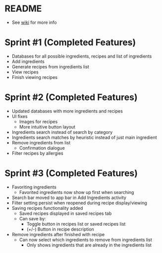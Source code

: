 # README

- See [wiki](https://github.com/jhu-cs-uima-sp19/recipe-buddy/wiki) for more info

# Sprint #1 (Completed Features)

- Databases for all possible ingredients, recipes and list of ingredients
- Add ingredients
- Generate recipes from ingredients list
- View recipes
- Finish viewing recipes

# Sprint #2 (Completed Features)

- Updated databases with more ingredients and recipes
- UI fixes
  - Images for recipes
  - More intuitive button layout
- Ingredients search instead of search by category
- Ingredients search matches by heuristic instead of just main ingredient
- Remove ingredients from list
  - Confirmation dialogue
- Filter recipes by allergies

# Sprint #3 (Completed Features)

- Favoriting ingredients
  - Favorited ingredients now show up first when searching
- Search bar moved to app bar in Add Ingredients activity
- Filter setting persist when reopened during recipe display/viewing
- Saving recipes functionality added
  - Saved recipes displayed in saved recipes tab
  - Can save by:
    - Toggle button in recipes list or saved recipes list
    - (+/-) Button in recipe description
- Remove ingredients after finished with recipe
  - Can now select which ingredients to remove from ingredients list
    - Only shows ingredients that are already in the ingredients list 